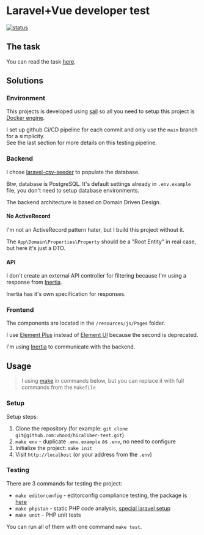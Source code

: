 # Laravel+Vue developer test

[![status](https://img.shields.io/github/actions/workflow/status/vhood/hicaliber-test/testing.yml)](https://github.com/vhood/hicaliber-test/actions/workflows/testing.yml)

## The task

You can read the task [here](/task.pdf).

## Solutions

### Environment

This projects is developed using [sail](https://laravel.com/docs/master/sail)
so all you need to setup this project is [Docker engine](https://docs.docker.com/engine/install/).

I set up github Ci/CD pipeline for each commit and only use the `main` branch for a simplicity.  
See the last section for more details on this testing pipeline.

### Backend

I chose [laravel-csv-seeder](https://github.com/jeroenzwart/laravel-csv-seeder) to populate the database.

Btw, database is PostgreSQL. It's default settings already in `.env.example` file, you don't need to setup database environments.

The backend architecture is based on Domain Driven Design.

#### No ActiveRecord

I'm not an ActiveRecord pattern hater, but I build this project without it.

The `App\Domain\Properties\Property` should be a "Root Entity" in real case, but here it's just a DTO.

#### API

I don't create an external API controller for filtering because I'm using a response from [Inertia](https://inertiajs.com/).

Inertia has it's own specification for responses.

### Frontend

The components are located in the `/resources/js/Pages` folder.

I use [Element Plus](https://element-plus.org) instead of [Element UI](https://element.eleme.io) because the second is deprecated.

I'm using [Inertia](https://inertiajs.com/) to communicate with the backend.

## Usage

> I using [make](https://www.gnu.org/software/make/) in commands below, but you can replace it with full commands from the `Makefile`

### Setup

Setup steps:

1. Clone the repository (for example: `git clone git@github.com:vhood/hicaliber-test.git`)
2. `make env` - duplicate `.env.example` as `.env`, no need to configure
3. Initialize the project: `make init`
4. Visit `http://localhost` (or your address from the `.env`)

### Testing

There are 3 commands for testing the project:

- `make editorconfig` - editorconfig compliance testing, the package is [here](https://github.com/editorconfig-checker/editorconfig-checker.php)
- `make phpstan` - static PHP code analysis, [special laravel setup](https://github.com/larastan/larastan)
- `make unit` - PHP unit tests

You can run all of them with one command `make test`.
